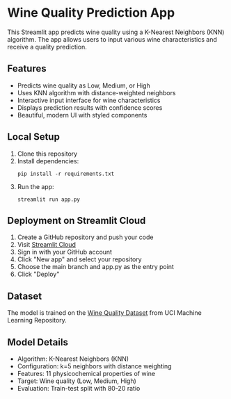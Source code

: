 # Wine Quality Prediction App

This Streamlit app predicts wine quality using a K-Nearest Neighbors (KNN) algorithm. The app allows users to input various wine characteristics and receive a quality prediction.

## Features
- Predicts wine quality as Low, Medium, or High
- Uses KNN algorithm with distance-weighted neighbors
- Interactive input interface for wine characteristics
- Displays prediction results with confidence scores
- Beautiful, modern UI with styled components

## Local Setup
1. Clone this repository
2. Install dependencies:
   ```
   pip install -r requirements.txt
   ```
3. Run the app:
   ```
   streamlit run app.py
   ```

## Deployment on Streamlit Cloud
1. Create a GitHub repository and push your code
2. Visit [Streamlit Cloud](https://streamlit.io/cloud)
3. Sign in with your GitHub account
4. Click "New app" and select your repository
5. Choose the main branch and app.py as the entry point
6. Click "Deploy"

## Dataset
The model is trained on the [Wine Quality Dataset](https://archive.ics.uci.edu/ml/datasets/wine+quality) from UCI Machine Learning Repository.

## Model Details
- Algorithm: K-Nearest Neighbors (KNN)
- Configuration: k=5 neighbors with distance weighting
- Features: 11 physicochemical properties of wine
- Target: Wine quality (Low, Medium, High)
- Evaluation: Train-test split with 80-20 ratio 